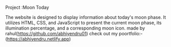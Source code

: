 Project :Moon Today

The website is designed to display information about today's moon phase. It utilizes HTML, CSS, and JavaScript 
to present the current moon phase, its illumination percentage, and a corresponding moon icon. 
made by rahul(https://github.com/abhiyendru01)
check out my poortfolio:-(https://abhiyendru.netlify.app)

